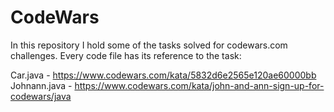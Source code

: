 # CodeWars
In this repository I hold some of the tasks solved for codewars.com challenges. Every code file has its reference to the task:

Car.java - https://www.codewars.com/kata/5832d6e2565e120ae60000bb
Johnann.java - https://www.codewars.com/kata/john-and-ann-sign-up-for-codewars/java
